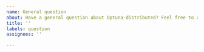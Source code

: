 ```yaml
---
name: General question
about: Have a general question about Optuna-distributed? Feel free to ask
title: ''
labels: question
assignees: ''

---
```



